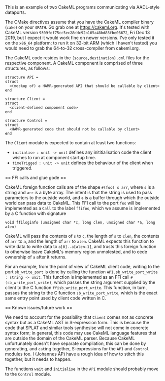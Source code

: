 This is an example of two CakeML programs communicating via AADL-style dataports.

The CMake directives assume that you have the CakeML compiler binary (`cake`) on your `$PATH`. Go grab one at https://cakeml.org. It's tested with CakeML version `9309fef75cc5ec28ddc92b105a48bd83fbe03672`, Fri Dec 13 2019, but I expect it would work fine on newer versions. I've only tested it on the `x86_64` platform; to run it on 32-bit ARM (which I haven't tested) you would need to grab the 64-to-32 cross-compiler from cakeml.org.

The CakeML code resides in the `{source,destination}.cml` files for the respective component. A CakeML component is comprised of three structures, as follows:

```
structure API =
struct
  <(mockup of) a HAMR-generated API that should be callable by client>
end

structure Client =
struct
  <client-defined component code>
end

structure Control =
struct
  <HAMR-generated code that should not be callable by client>
end
```

The `Client` module is expected to contain at least two functions:

* `initialise : unit -> unit` defines any inititialisation code the client wishes to run at component startup time.
* `timeTrigged : unit -> unit` defines the behaviour of the client when triggered.

== FFI calls and glue gode ==

CakeML foreign function calls are of the shape `#(foo) s arr`, where `s` is a string and `arr` is a byte array. The intent is that the string is used to pass parameters to the outside world, and `a` is a buffer through which the outside world can pass data to CakeML. This FFI call to the port `foo` will be implemented as a `Call` to the label `ffifoo`, which we assume is implemented by a C function with signature

```void ffiloginfo (unsigned char *c, long clen, unsigned char *a, long alen)```

CakeML will pass the contents of `s` to `c`, the length of `s` to `clen`, the contents of `arr` to `a`, and the length of `arr` to `alen`. CakeML expects this function to write data to write data to `a[0]..a[alen-1]`, and trusts this foreign function to otherwise leave CakeML's memory region unmolested, and to cede ownership of `a` after it returns.

For an example, from the point of view of CakeML client code, writing to the port `sb_write_port` is done by calling the function `API.sb_write_port_write : string -> unit`. This function is implemented as an FFI call `#(sb_write_port_write)`, which passes the string argument supplied by the client to the C function `ffisb_write_port_write`. This function, in turn, passes the string to the C function `sb_write_port_write`, which is the exact same entry point used by client code written in C.

== Known issues/future work ==

We need to account for the possibility that `Client` comes not as concrete syntax but as a CakeML AST in S-expression form. This is because the code that SPLAT and similar tools synthesise will not come in concrete syntax form; in general, this code may use CakeML language features that are outside the domain of the CakeML parser. Because CakeML unfortunately doesn't have separate compilation, this can be done by generating, and `cat`ing together, S-expressions for the `API` and `Control` modules too. I (Johannes ÅP) have a rough idea of how to stitch this together, but it needs to happen.

The functions `wait` and `initialise` in the `API` module should probably move to the `Control` module.